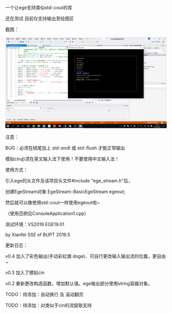 一个让ege支持类似std::cout的库

还在测试 目前仅支持输出至绘图区

截图：

![image](https://github.com/xianfei/Stream-IO-for-EGE/raw/master/example.png)

注意：

BUG：必须在结尾加上 std::endl 或 std::flush 才能正常输出

模拟cin必须在英文输入法下使用！不要使用中文输入法！



使用方式：

引入ege的头文件及该项目头文件#include "ege_stream.h"后，

创建EgeStream对象  EgeStream::BasicEgeStream egeout;

然后就可以像使用std::cout一样使用egeout啦~

（使用范例见ConsoleApplication1.cpp）




测试环境：VS2019 EGE19.01

by Xianfei SSE of BUPT 2019.5

更新日志：

v0.4  加入了彩色输出(手动彩虹旗 doge)、可自行更改输入输出流的位置，更自由~

v0.3  加入了模拟cin

v0.2  重新更改构造函数，增加默认值。ege输出部分使用string容器对象。

TODO：待添加：自动换行 及 滚动翻页

TODO：待添加：对类似于cin的流提取支持
